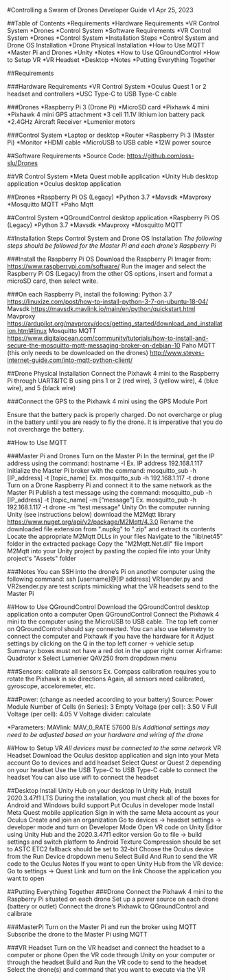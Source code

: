 #Controlling a Swarm of Drones Developer Guide 
v1 Apr 25, 2023

##Table of Contents
*Requirements
*Hardware Requirements
*VR Control System
*Drones
*Control System
*Software Requirements
*VR Control System
*Drones
*Control System
*Installation Steps
*Control System and Drone OS Installation
*Drone Physical Installation
*How to Use MQTT
*Master Pi and Drones
*Unity
*Notes
*How to Use QGroundControl
*How to Setup VR
*VR Headset
*Desktop
*Notes
*Putting Everything Together


##Requirements 

###Hardware Requirements 
*VR Control System
*Oculus Quest 1 or 2 headset and controllers
*USC Type-C to USB Type-C cable 

###Drones
*Raspberry Pi 3 (Drone Pi)
*MicroSD card
*Pixhawk 4 mini
*Pixhawk 4 mini GPS attachment 
*3 cell 11.1V lithium ion battery pack 
*2.4GHz Aircraft Receiver
*Lumenier motors 

###Control System
*Laptop or desktop 
*Router 
*Raspberry Pi 3 (Master Pi)
*Monitor 
*HDMI cable 
*MicroUSB to USB cable 
*12W power source

##Software Requirements
*Source Code: https://github.com/oss-slu/Drones

##VR Control System
*Meta Quest mobile application
*Unity Hub desktop application 
*Oculus desktop application 

##Drones 
*Raspberry Pi OS (Legacy)
*Python 3.7
*Mavsdk
*Mavproxy
*Mosquitto MQTT
*Paho Mqtt

##Control System 
*QGroundControl desktop application
*Raspberry Pi OS (Legacy)
*Python 3.7
*Mavsdk
*Mavproxy
*Mosquitto MQTT


##Installation Steps 
Control System and Drone OS Installation 
*The following steps should be followed for the Master Pi and each drone’s Raspberry Pi*

###Install the Raspberry Pi OS
Download the Raspberry Pi Imager from: https://www.raspberrypi.com/software/
Run the imager and select the Raspberry Pi OS (Legacy) from the other OS options, insert and format a microSD card, then select write. 



###On each Raspberry Pi, install the following:
Python 3.7 
https://linuxize.com/post/how-to-install-python-3-7-on-ubuntu-18-04/
Mavsdk
https://mavsdk.mavlink.io/main/en/python/quickstart.html
Mavproxy
https://ardupilot.org/mavproxy/docs/getting_started/download_and_installation.html#linux
Mosquitto MQTT
https://www.digitalocean.com/community/tutorials/how-to-install-and-secure-the-mosquitto-mqtt-messaging-broker-on-debian-10
Paho MQTT (this only needs to be downloaded on the drones)
http://www.steves-internet-guide.com/into-mqtt-python-client/

##Drone Physical Installation
Connect the Pixhawk 4 mini to the Raspberry Pi through UART&ITC B using pins 1 or 2 (red wire), 3 (yellow wire), 4 (blue wire), and 5 (black wire)



###Connect the GPS to the Pixhawk 4 mini using the GPS Module Port 

Ensure that the battery pack is properly charged. Do not overcharge or plug in the battery until you are ready to fly the drone. It is imperative that you do not overcharge the battery. 


##How to Use MQTT

###Master Pi and Drones
Turn on the Master Pi
In the terminal, get the IP address using the command: hostname -I
Ex. IP address 192.168.1.117
Initialize the Master Pi broker with the command: mosquitto_sub -h [IP_address] -t [topic_name]
Ex. mosquitto_sub -h 192.168.1.117 -t drone
Turn on a Drone Raspberry Pi and connect it to the same network as the Master Pi
Publish a test message using the command: mosquitto_pub -h [IP_address] -t [topic_name[ -m [“message”]
Ex. mosquitto_pub -h 192.168.1.117 -t drone -m “test message”
Unity 
On the computer running Unity (see instructions below) download the M2Mqtt library
https://www.nuget.org/api/v2/package/M2Mqtt/4.3.0
Rename the downloaded file extension from ".nupkg" to ".zip" and extract its contents
Locate the appropriate M2Mqtt DLLs in your files
Navigate to the "lib\net45" folder in the extracted package
Copy the "M2Mqtt.Net.dll" file
Import M2Mqtt into your Unity project by pasting the copied file into your Unity project's "Assets" folder

###Notes 
You can SSH into the drone’s Pi on another computer using the following command: ssh [username]@[IP address]
VR1sender.py and VR2sender.py are test scripts mimicking what the VR headsets send to the Master Pi

##How to Use QGroundControl 
Download the QGroundControl desktop application onto a computer 
Open QGroundControl 
Connect the Pixhawk 4 mini to the computer using the MicroUSB to USB cable. The top left corner on QGroundControl should say connected. 
You can also use telemetry to connect the computer and Pixhawk if you have the hardware for it
Adjust settings by clicking on the Q in the top left corner -> vehicle setup 
Summary: boxes must not have a red dot in the upper right corner
Airframe: Quadrotor x 
Select Lumenier QAV250 from dropdown menu

###Sensors: calibrate all sensors
Ex. Compass calibration requires you to rotate the Pixhawk in six directions
Again, all sensors need calibrated, gyroscope, acceloremeter, etc. 

###Power: (change as needed according to your battery)
Source: Power Module
Number of Cells (in Series): 3
Empty Voltage (per cell): 3.50 V
Full Voltage (per cell): 4.05 V
Voltage divider: calculate 
		
*Parameters:
MAVlink: MAV_0_RATE 57600 B/s
*Additional settings may need to be adjusted based on your hardware and wiring of the drone*




##How to Setup VR
*All devices must be connected to the same network*
VR Headset 
Download the Oculus desktop application and sign into your Meta account 
Go to devices and add headset 
Select Quest or Quest 2 depending on your headset 
Use the USB Type-C to USB Type-C cable to connect the headset 
You can also use wifi to connect the headset 

##Desktop 
Install Unity Hub on your desktop 
In Unity Hub, install 2020.3.47f1 LTS 
During the installation, you must check all of the boxes for Android and Windows build support 
Put Oculus in developer mode 
Install Meta Quest mobile application
Sign in with the same Meta account as your Oculus 
Create and join an organization 
Go to devices -> headset settings -> developer mode and turn on Developer Mode
Open VR code on Unity Editor using Unity Hub and the 2020.3.47f1 editor version 
Go to file -> build settings and switch platform to Android 
Texture Compression should be set to ASTC 
ETC2 fallback should be set to 32-bit
Choose the Oculus device from the Run Device dropdown menu 
Select Build And Run to send the VR code to the Oculus 
Notes
If you want to open Unity Hub from the VR device:
Go to settings -> Quest Link and turn on the link
Choose the application you want to open 



##Putting Everything Together
###Drone
Connect the Pixhawk 4 mini to the Raspberry Pi situated on each drone 
Set up a power source on each drone (battery or outlet)
Connect the drone’s Pixhawk to QGroundControl and calibrate

###MasterPi
Turn on the Master Pi and run the broker using MQTT
Subscribe the drone to the Master Pi using MQTT 

###VR Headset
Turn on the VR headset and connect the headset to a computer or phone 
Open the VR code through Unity on your computer or through the headset
Build and Run the VR code to send to the headset 
Select the drone(s) and command that you want to execute via the VR 
















